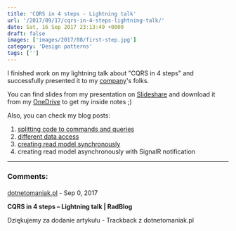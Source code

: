 ```yaml
---
title: 'CQRS in 4 steps - Lightning talk'
url: '/2017/09/17/cqrs-in-4-steps-lightning-talk/'
date: Sat, 16 Sep 2017 23:13:49 +0000
draft: false
images: ['images/2017/08/first-step.jpg']
category: 'Design patterns'
tags: ['']
---
```


I finished work on my lightning talk about "CQRS in 4 steps" and successfully presented it to my [company](http://www.objectivity.co.uk/)'s folks.

You can find slides from my presentation on [Slideshare](https://www.slideshare.net/RadosawMaziarka/cqrs-in-4-steps-79849141) and download it from my [OneDrive](https://1drv.ms/p/s!AjEySs0anBSPgbNzSeGrhDXYPsX9sw) to get my inside notes ;)

Also, you can check my blog posts:

 1.  [splitting code to commands and queries](/2017/08/18/cqrs-first-step-split-to-commands-and-queries)
 2.  [different data access](/2017/10/31/cqrs-second-step-different-data-access/)
 3.  [creating read model synchronously](/cqrs-third-step-simple-read-model/)
 4.  creating read model asynchronously with SignalR notification

---
### Comments:
#### 
[dotnetomaniak.pl](https://dotnetomaniak.pl/CQRS-in-4-steps-Lightning-talk-RadBlog "") - <time datetime="2017-09-17 00:37:27">Sep 0, 2017</time>

**CQRS in 4 steps – Lightning talk | RadBlog**

Dziękujemy za dodanie artykułu - Trackback z dotnetomaniak.pl
